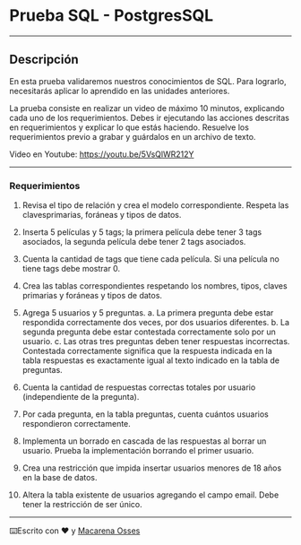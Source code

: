# Prueba SQL - PostgresSQL

---

## Descripción

En esta prueba validaremos nuestros conocimientos de SQL. Para lograrlo, necesitarás aplicar lo aprendido en las unidades anteriores.

La prueba consiste en realizar un video de máximo 10 minutos, explicando cada uno de los requerimientos. Debes ir ejecutando las acciones descritas en requerimientos y explicar lo que estás haciendo. Resuelve los requerimientos previo a grabar y guárdalos en un archivo de texto.

Video en Youtube: https://youtu.be/5VsQlWR212Y

---

### Requerimientos

1. Revisa el tipo de relación y crea el modelo correspondiente. Respeta las clavesprimarias, foráneas y tipos de datos.

2. Inserta 5 películas y 5 tags; la primera película debe tener 3 tags asociados, la segunda película debe tener 2 tags asociados.

3. Cuenta la cantidad de tags que tiene cada película. Si una película no tiene tags debe mostrar 0.

4. Crea las tablas correspondientes respetando los nombres, tipos, claves primarias y foráneas y tipos de datos. 

5. Agrega 5 usuarios y 5 preguntas.
     a. La primera pregunta debe estar respondida correctamente dos veces, por dos usuarios diferentes.
     b. La segunda pregunta debe estar contestada correctamente solo por un usuario.
     c. Las otras tres preguntas deben tener respuestas incorrectas.
Contestada correctamente significa que la respuesta indicada en la tabla respuestas es exactamente igual al texto indicado en la tabla de preguntas.

6. Cuenta la cantidad de respuestas correctas totales por usuario (independiente de la pregunta).

7. Por cada pregunta, en la tabla preguntas, cuenta cuántos usuarios respondieron correctamente.

8. Implementa un borrado en cascada de las respuestas al borrar un usuario. Prueba la implementación borrando el primer usuario.

9. Crea una restricción que impida insertar usuarios menores de 18 años en la base de datos.

10. Altera la tabla existente de usuarios agregando el campo email. Debe tener la restricción de ser único.

---

⌨️Escrito con ❤️ y [Macarena Osses](https://github.com/Makaosva)
